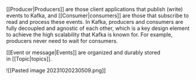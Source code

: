 [[Producer|Producers]] are those client applications that publish (write) events to Kafka, and [[Consumer|consumers]] are those that subscribe to read and process these events. In Kafka, producers and consumers are fully decoupled and agnostic of each other, which is a key design element to achieve the high scalability that Kafka is known for. For example, producers never need to wait for consumers. 

[[Event or message|Events]] are organized and durably stored in [[Topic|topics]].

![[Pasted image 20231020230509.png]]